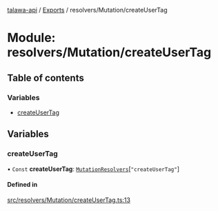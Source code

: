 [talawa-api](../README.md) / [Exports](../modules.md) / resolvers/Mutation/createUserTag

# Module: resolvers/Mutation/createUserTag

## Table of contents

### Variables

- [createUserTag](resolvers_Mutation_createUserTag.md#createusertag)

## Variables

### createUserTag

• `Const` **createUserTag**: [`MutationResolvers`](types_generatedGraphQLTypes.md#mutationresolvers)[``"createUserTag"``]

#### Defined in

[src/resolvers/Mutation/createUserTag.ts:13](https://github.com/PalisadoesFoundation/talawa-api/blob/fa10711/src/resolvers/Mutation/createUserTag.ts#L13)
